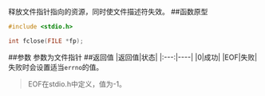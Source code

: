 释放文件指针指向的资源，同时使文件描述符失效。
##函数原型
```c
#include <stdio.h>

int fclose(FILE *fp);
```
##参数
参数为文件指针
##返回值
|返回值|状态|
|:---:|----|
|0|成功|
|EOF|失败|
失败时会设置适当`errno`的值。
>EOF在stdio.h中定义，值为-1。